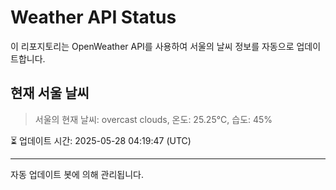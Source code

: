 
# Weather API Status

이 리포지토리는 OpenWeather API를 사용하여 서울의 날씨 정보를 자동으로 업데이트합니다.

## 현재 서울 날씨
> 서울의 현재 날씨: overcast clouds, 온도: 25.25°C, 습도: 45%

⏳ 업데이트 시간: 2025-05-28 04:19:47 (UTC)

---
자동 업데이트 봇에 의해 관리됩니다.
